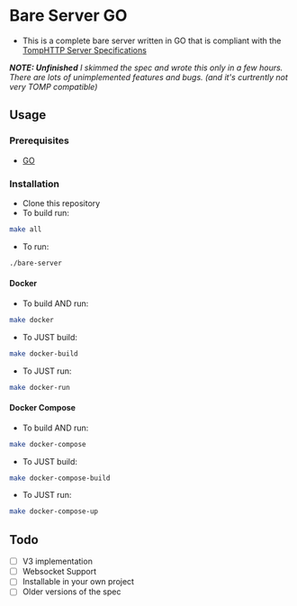 # Bare Server GO

- This is a complete bare server written in GO that is compliant with the [TompHTTP Server Specifications](https://github.com/tomphttp/specifications)

***NOTE: Unfinished*** *I skimmed the spec and wrote this only in a few hours. There are lots of unimplemented features and bugs. (and it's curtrently not very TOMP compatible)*
## Usage

### Prerequisites

- [GO](https://golang.org/doc/install)

### Installation

- Clone this repository
- To build run:
```bash
make all
```
- To run:
```bash
./bare-server
```

#### Docker 

- To build AND run:
```bash
make docker
```

- To JUST build:
```bash
make docker-build
```

- To JUST run:
```bash
make docker-run
```

#### Docker Compose

- To build AND run:
```bash
make docker-compose
```

- To JUST build:
```bash
make docker-compose-build
```

- To JUST run:
```bash
make docker-compose-up
```

## Todo 

- [ ] V3 implementation
- [ ] Websocket Support
- [ ] Installable in your own project
- [ ] Older versions of the spec
